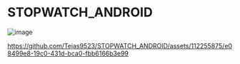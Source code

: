 # STOPWATCH_ANDROID
![image](https://github.com/Tejas9523/STOPWATCH_ANDROID/assets/112255875/00635848-9006-4638-8763-3f06ce577ad6)

https://github.com/Tejas9523/STOPWATCH_ANDROID/assets/112255875/e08499e8-19c0-431d-bca0-fbb6166b3e99

